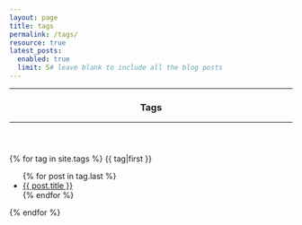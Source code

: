 ```yaml
---
layout: page
title: tags
permalink: /tags/
resource: true
latest_posts:
  enabled: true
  limit: 5# leave blank to include all the blog posts
---
```


<header class="mb-3">
    <hr>
    <h3>Tags</h3>
    <hr>
</header>

<div>
    {% for tag in site.tags %}
        <span class="fs-5 text-uppercase"><i class="bi bi-tag me-1"></i>{{ tag|first }}</span>
        <ul class="my-2">
            {% for post in tag.last %}
                <li><a href="{{ post.url }}">{{ post.title }}</a></li>
            {% endfor %}
        </ul>
    {% endfor %}
</div>
